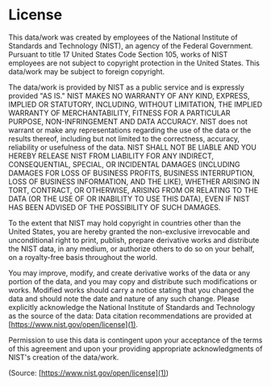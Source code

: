 License
=======
This data/work was created by employees of the National Institute of Standards
and Technology (NIST), an agency of the Federal Government. Pursuant to title 17
United States Code Section 105, works of NIST employees are not subject to
copyright protection in the United States.  This data/work may be subject to
foreign copyright.

The data/work is provided by NIST as a public service and is expressly provided
"AS IS." NIST MAKES NO WARRANTY OF ANY KIND, EXPRESS, IMPLIED OR STATUTORY,
INCLUDING, WITHOUT LIMITATION, THE IMPLIED WARRANTY OF MERCHANTABILITY, FITNESS
FOR A PARTICULAR PURPOSE, NON-INFRINGEMENT AND DATA ACCURACY. NIST does not
warrant or make any representations regarding the use of the data or the results
thereof, including but not limited to the correctness, accuracy, reliability or
usefulness of the data. NIST SHALL NOT BE LIABLE AND YOU HEREBY RELEASE NIST
FROM LIABILITY FOR ANY INDIRECT, CONSEQUENTIAL, SPECIAL, OR INCIDENTAL DAMAGES
(INCLUDING DAMAGES FOR LOSS OF BUSINESS PROFITS, BUSINESS INTERRUPTION, LOSS OF
BUSINESS INFORMATION, AND THE LIKE), WHETHER ARISING IN TORT, CONTRACT, OR
OTHERWISE, ARISING FROM OR RELATING TO THE DATA (OR THE USE OF OR INABILITY TO
USE THIS DATA), EVEN IF NIST HAS BEEN ADVISED OF THE POSSIBILITY OF SUCH
DAMAGES.

To the extent that NIST may hold copyright in countries other than the United
States, you are hereby granted the non-exclusive irrevocable and unconditional
right to print, publish, prepare derivative works and distribute the NIST data,
in any medium, or authorize others to do so on your behalf, on a royalty-free
basis throughout the world.

You may improve, modify, and create derivative works of the data or any portion
of the data, and you may copy and distribute such modifications or works.
Modified works should carry a notice stating that you changed the data and
should note the date and nature of any such change. Please explicitly
acknowledge the National Institute of Standards and Technology as the source of
the data:  Data citation recommendations are provided at
[https://www.nist.gov/open/license](1).

Permission to use this data is contingent upon your acceptance of the terms of
this agreement and upon your providing appropriate acknowledgments of NIST's
creation of the data/work.

(Source: [https://www.nist.gov/open/license](1))

[1]: https://www.nist.gov/open/license
